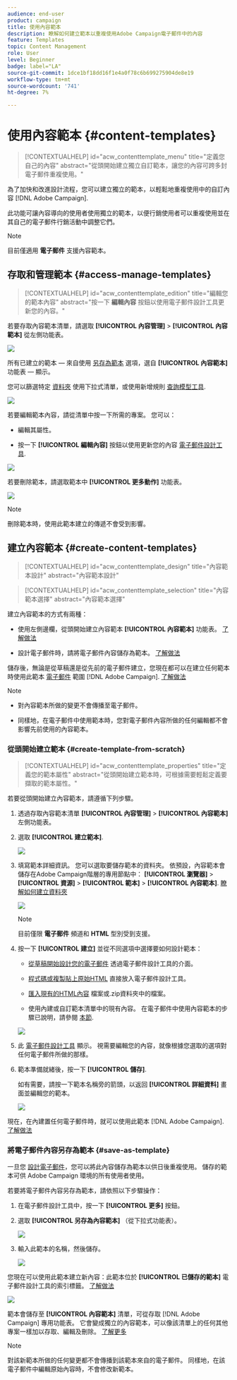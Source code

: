 ```yaml
---
audience: end-user
product: campaign
title: 使用內容範本
description: 瞭解如何建立範本以重複使用Adobe Campaign電子郵件中的內容
feature: Templates
topic: Content Management
role: User
level: Beginner
badge: label="LA"
source-git-commit: 1dce1bf18dd16f1e4a0f78c6b699275904de8e19
workflow-type: tm+mt
source-wordcount: '741'
ht-degree: 7%

---
```


# 使用內容範本 {#content-templates}

>[!CONTEXTUALHELP]
>id="acw_contenttemplate_menu"
>title="定義您自己的內容"
>abstract="從頭開始建立獨立自訂範本，讓您的內容可跨多封電子郵件重複使用。"

為了加快和改進設計流程，您可以建立獨立的範本，以輕鬆地重複使用中的自訂內容 [!DNL Adobe Campaign].

此功能可讓內容導向的使用者使用獨立的範本，以便行銷使用者可以重複使用並在其自己的電子郵件行銷活動中調整它們。

>[!NOTE]
>
>目前僅適用 **電子郵件** 支援內容範本。

## 存取和管理範本 {#access-manage-templates}

>[!CONTEXTUALHELP]
>id="acw_contenttemplate_edition"
>title="編輯您的範本內容"
>abstract="按一下 **編輯內容** 按鈕以使用電子郵件設計工具更新您的內容。"

若要存取內容範本清單，請選取 **[!UICONTROL 內容管理]** > **[!UICONTROL 內容範本]** 從左側功能表。

![](assets/content-template-list.png)

所有已建立的範本 — 來自使用 [另存為範本](#save-as-template) 選項，選自 **[!UICONTROL 內容範本]** 功能表 — 顯示。

<!--You can sort content templates by creation or modification date. You can also choose to display only the items that you created or modified.-->

您可以篩選特定 [資料夾](../get-started/permissions.md#folders) 使用下拉式清單，或使用新增規則 [查詢模型工具](../query/query-modeler-overview.md).

![](assets/content-template-list-filters.png)

若要編輯範本內容，請從清單中按一下所需的專案。 您可以：

* 編輯其屬性。

* 按一下 **[!UICONTROL 編輯內容]** 按鈕以使用更新您的內容 [電子郵件設計工具](get-started-email-designer.md).

![](assets/content-template-edition.png)

若要刪除範本，請選取範本中 **[!UICONTROL 更多動作]** 功能表。

![](assets/content-template-list-delete.png)

>[!NOTE]
>
>刪除範本時，使用此範本建立的傳遞不會受到影響。

## 建立內容範本 {#create-content-templates}

>[!CONTEXTUALHELP]
>id="acw_contenttemplate_design"
>title="內容範本設計"
>abstract="內容範本設計"

>[!CONTEXTUALHELP]
>id="acw_contenttemplate_selection"
>title="內容範本選擇"
>abstract="內容範本選擇"

建立內容範本的方式有兩種：

* 使用左側邊欄，從頭開始建立內容範本 **[!UICONTROL 內容範本]** 功能表。 [了解做法](#create-template-from-scratch)

* 設計電子郵件時，請將電子郵件內容儲存為範本。 [了解做法](#save-as-template)

儲存後，無論是從草稿還是從先前的電子郵件建立，您現在都可以在建立任何範本時使用此範本 [電子郵件](../email/create-email.md) 範圍 [!DNL Adobe Campaign]. [了解做法](use-email-templates.md)

>[!NOTE]
>
>* 對內容範本所做的變更不會傳播至電子郵件。
>
>* 同樣地，在電子郵件中使用範本時，您對電子郵件內容所做的任何編輯都不會影響先前使用的內容範本。

### 從頭開始建立範本 {#create-template-from-scratch}

>[!CONTEXTUALHELP]
>id="acw_contenttemplate_properties"
>title="定義您的範本屬性"
>abstract="從頭開始建立範本時，可根據需要輕鬆定義要擷取的範本屬性。"

若要從頭開始建立內容範本，請遵循下列步驟。

1. 透過存取內容範本清單 **[!UICONTROL 內容管理]** > **[!UICONTROL 內容範本]** 左側功能表。

1. 選取 **[!UICONTROL 建立範本]**.

   ![](assets/content-template-create.png)

1. 填寫範本詳細資訊。 您可以選取要儲存範本的資料夾。 依預設，內容範本會儲存在Adobe Campaign階層的專用節點中： **[!UICONTROL 瀏覽器]** > **[!UICONTROL 資源]** > **[!UICONTROL 範本]** > **[!UICONTROL 內容範本]**. [瞭解如何建立資料夾](../get-started/permissions.md#folders)

   ![](assets/content-template-details.png)

   >[!NOTE]
   >
   >目前僅限 **電子郵件** 頻道和 **HTML** 型別受到支援。

1. 按一下 **[!UICONTROL 建立]** 並從不同選項中選擇要如何設計範本：

   * [從草稿開始設計您的電子郵件](create-email-content.md) 透過電子郵件設計工具的介面。

   * [程式碼或複製貼上原始HTML](code-content.md) 直接放入電子郵件設計工具。

   * [匯入現有的HTML內容](existing-content.md) 檔案或.zip資料夾中的檔案。

   * 使用內建或自訂範本清單中的現有內容。 在電子郵件中使用內容範本的步驟已說明，請參閱 [本節](use-email-templates.md).

   ![](assets/email_designer-templates.png)

1. 此 [電子郵件設計工具](get-started-email-designer.md) 顯示。 視需要編輯您的內容，就像根據您選取的選項對任何電子郵件所做的那樣。

   <!--You can test your content if needed. [Learn how](#test-template)-->

1. 範本準備就緒後，按一下 **[!UICONTROL 儲存]**.

   如有需要，請按一下範本名稱旁的箭頭，以返回 **[!UICONTROL 詳細資料]** 畫面並編輯您的範本。

   ![](assets/content-template-save-back.png)

現在，在內建置任何電子郵件時，就可以使用此範本 [!DNL Adobe Campaign]. [了解做法](use-email-templates.md)

### 將電子郵件內容另存為範本 {#save-as-template}

一旦您 [設計電子郵件](create-email-content.md)，您可以將此內容儲存為範本以供日後重複使用。 儲存的範本可供 Adobe Campaign 環境的所有使用者使用。

若要將電子郵件內容另存為範本，請依照以下步驟操作：

1. 在電子郵件設計工具中，按一下 **[!UICONTROL 更多]** 按鈕。

1. 選取 **[!UICONTROL 另存為內容範本]** （從下拉式功能表）。

   ![](assets/email_designer-save-template.png)

1. 輸入此範本的名稱，然後儲存。

   ![](assets/email_designer-template-name.png)

您現在可以使用此範本建立新內容：此範本位於 **[!UICONTROL 已儲存的範本]** 電子郵件設計工具的索引標籤。 [了解做法](use-email-templates.md)

![](assets/email_designer-saved-template.png)

範本會儲存至 **[!UICONTROL 內容範本]** 清單，可從存取 [!DNL Adobe Campaign] 專用功能表。 它會變成獨立的內容範本，可以像該清單上的任何其他專案一樣加以存取、編輯及刪除。 [了解更多](#access-manage-templates)

>[!NOTE]
>
>對該新範本所做的任何變更都不會傳播到該範本來自的電子郵件。 同樣地，在該電子郵件中編輯原始內容時，不會修改新範本。

<!--
Test your content template {#test-template}

You can test the rendering of any email content template, whether created from scratch or from an email. To do so, follow the steps below.

1. Access the content template list through the **[!UICONTROL Content Management]** > **[!UICONTROL Content Templates]** menu and select any template.

1. Click **[!UICONTROL Edit content]** from the **[!UICONTROL Template properties]**.

1. Click **[!UICONTROL Simulate Content]** and select a test profile to check your email rendering. You can choose the desktop or mobile view. [Learn more](../content-management/preview-test.md)

    ![](../email/assets/content-template-stimulate.png)

1. You can send a proof to test your content and have it approved by some internal users before using it in a journey or a campaign.

    * To do so, click the **[!UICONTROL Send proof]** button and follow the steps described in [this section](../content-management/proofs.md).
    
    * Before sending the proof, you must select the [email surface](../configuration/channel-surfaces.md) that will be used to test your content.

        ![](../email/assets/content-template-stimulate-proof-surface.png)

>[!CAUTION]
>
>Currently tracking is not supported when testing email content templates, meaning that tracking events, UTM parameters and landing page links will not be effective in the proofs that are being sent from a template. To test tracking, [use the content template](
use-email-templates.md) in an email and [send a proof](../content-management/preview-test.md#send-proofs).-->


